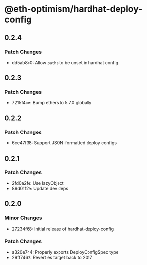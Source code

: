 # @eth-optimism/hardhat-deploy-config

## 0.2.4

### Patch Changes

- dd5ab8c0: Allow `paths` to be unset in hardhat config

## 0.2.3

### Patch Changes

- 7215f4ce: Bump ethers to 5.7.0 globally

## 0.2.2

### Patch Changes

- 6ce47f38: Support JSON-formatted deploy configs

## 0.2.1

### Patch Changes

- 2fd0a2fe: Use lazyObject
- 89d01f2e: Update dev deps

## 0.2.0

### Minor Changes

- 27234f68: Initial release of hardhat-deploy-config

### Patch Changes

- a320e744: Properly exports DeployConfigSpec type
- 29ff7462: Revert es target back to 2017
